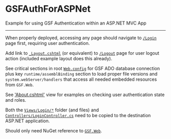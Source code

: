 # GSFAuthForASPNet
Example for using GSF Authentication within an ASP.NET MVC App

---

When properly deployed, accessing any page should navigate to [`/Login`](/Views/Login/Index.cshtml) page first, requiring user authentication.

Add link to [`_Layout.cshtml`](/Views/Shared/_Layout.cshtml) (or equivalent) to [`/Logout`](/Views/Login/Logout.cshtml) page for user logout action (included example layout does this already).

See critical sections in root [`Web.config`](Web.config) for GSF ADO database connection plus key `runtime/assemblBinding` section to load proper file versions and `system.webServer/handlers` that access all needed embedded resources from `GSF.Web`.

See ['About.cshtml'](/Views/Home/About.cshtml) view for examples on checking user authentication state and roles.

Both the [`Views/Login/*`](Views/Login/) folder (and files) and [`Controllers/LoginController.cs`](/Controllers/LoginController.cs) need to be copied to the destination ASP.NET application.

Should only need NuGet reference to [`GSF.Web`](https://www.nuget.org/packages/GSF.Web/).
